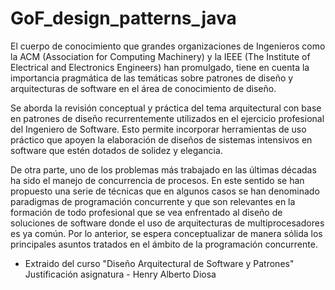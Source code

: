 # GoF_design_patterns_java
El cuerpo de conocimiento que grandes organizaciones de Ingenieros como la ACM (Association for Computing Machinery) y la IEEE (The Institute of Electrical and Electronics Engineers) han promulgado, tiene en cuenta la importancia pragmática de las temáticas sobre patrones de diseño y arquitecturas de software en el área de conocimiento de diseño.

Se aborda la revisión conceptual y práctica del tema arquitectural con base en patrones de diseño recurrentemente utilizados en el ejercicio profesional del Ingeniero de Software. Esto permite incorporar herramientas de uso práctico que apoyen la elaboración de diseños de sistemas intensivos en software que estén dotados de solidez y elegancia.

De otra parte, uno de los problemas más trabajado en las últimas décadas ha sido el manejo de concurrencia de procesos. En este sentido se han propuesto una serie de técnicas que en algunos casos se han denominado paradigmas de programación concurrente y que son relevantes en la formación de todo profesional que se vea enfrentado al diseño de soluciones de software donde el uso de arquitecturas de multiprocesadores es ya común. Por lo anterior, se espera conceptualizar de manera sólida los principales asuntos tratados en el ámbito de la programación concurrente.

- Extraido del curso "Diseño Arquitectural de Software y Patrones" Justificación asignatura - Henry Alberto Diosa
